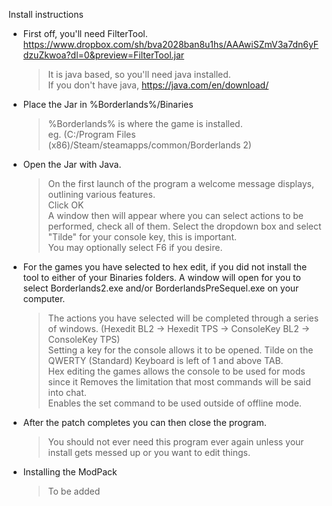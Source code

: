 Install instructions

- First off, you'll need FilterTool.  
	https://www.dropbox.com/sh/bva2028ban8u1hs/AAAwiSZmV3a7dn6yFdzuZkwoa?dl=0&preview=FilterTool.jar

	>It is java based, so you'll need java installed.  
	If you don't have java, https://java.com/en/download/


- Place the Jar in %Borderlands%/Binaries

	>%Borderlands% is where the game is installed.  
	eg. (C:/Program Files (x86)/Steam/steamapps/common/Borderlands 2)


- Open the Jar with Java.

	>On the first launch of the program a welcome message displays, outlining various features.  
	Click OK  
	A window then will appear where you can select actions to be performed, check all of them.
	Select the dropdown box and select "Tilde" for your console key, this is important.  
	You may optionally select F6 if you desire.


-	For the games you have selected to hex edit, if you did not install the tool to either of your Binaries folders.
	A window will open for you to select Borderlands2.exe and/or BorderlandsPreSequel.exe on your computer.

	>The actions you have selected will be completed through a series of windows.
	(Hexedit BL2 -> Hexedit TPS -> ConsoleKey BL2 -> ConsoleKey TPS)  
	Setting a key for the console allows it to be opened.
	Tilde on the QWERTY (Standard) Keyboard is left of 1 and above TAB.  
	Hex editing the games allows the console to be used for mods since it
	Removes the limitation that most commands will be said into chat.  
	Enables the set command to be used outside of offline mode.

- After the patch completes you can then close the program.
	>You should not ever need this program ever again unless your install gets messed up or you want to edit things.

- Installing the ModPack
	>To be added
